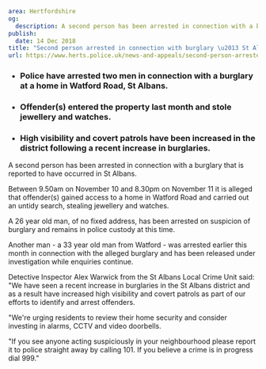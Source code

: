 ```yaml
area: Hertfordshire
og:
  description: A second person has been arrested in connection with a burglary that is reported to have occurred in St Albans.
publish:
  date: 14 Dec 2018
title: "Second person arrested in connection with burglary \u2013 St Albans"
url: https://www.herts.police.uk/news-and-appeals/second-person-arrested-in-connection-with-burglary-stalbans-2244F
```

* ### Police have arrested two men in connection with a burglary at a home in Watford Road, St Albans.

 * ### Offender(s) entered the property last month and stole jewellery and watches.

 * ### High visibility and covert patrols have been increased in the district following a recent increase in burglaries.

A second person has been arrested in connection with a burglary that is reported to have occurred in St Albans.

Between 9.50am on November 10 and 8.30pm on November 11 it is alleged that offender(s) gained access to a home in Watford Road and carried out an untidy search, stealing jewellery and watches.

A 26 year old man, of no fixed address, has been arrested on suspicion of burglary and remains in police custody at this time.

Another man - a 33 year old man from Watford - was arrested earlier this month in connection with the alleged burglary and has been released under investigation while enquiries continue.

Detective Inspector Alex Warwick from the St Albans Local Crime Unit said: "We have seen a recent increase in burglaries in the St Albans district and as a result have increased high visibility and covert patrols as part of our efforts to identify and arrest offenders.

"We're urging residents to review their home security and consider investing in alarms, CCTV and video doorbells.

"If you see anyone acting suspiciously in your neighbourhood please report it to police straight away by calling 101. If you believe a crime is in progress dial 999."
